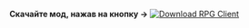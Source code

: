 **Скачайте мод, нажав на кнопку ->** [![Download RPG Client](https://img.shields.io/badge/download-RPG_Client-blue.svg)](ссылка-на-релиз)
